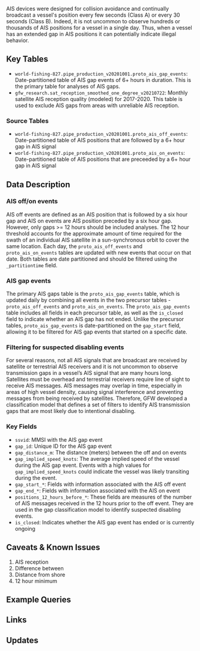
AIS devices were designed for collision avoidance and continually broadcast a vessel's position every few seconds (Class A) or every 30 seconds (Class B). Indeed, it is not uncommon to observe hundreds or thousands of AIS positions for a vessel in a single day. Thus, when a vessel has an extended gap in AIS positions it can potentially indicate illegal behavior. 

## Key Tables

+ `world-fishing-827.pipe_production_v20201001.proto_ais_gap_events`: Date-partitioned table of AIS gap events of 6+ hours in duration. This is the primary table for analyses of AIS gaps. 
+ `gfw_research.sat_reception_smoothed_one_degree_v20210722`: Monthly satellite AIS reception quality (modeled) for 2017-2020. This table is used to exclude AIS gaps from areas with unreliable AIS reception.

### Source Tables
+ `world-fishing-827.pipe_production_v20201001.proto_ais_off_events`: Date-partitioned table of AIS positions that are followed by a 6+ hour gap in AIS signal  
+ `world-fishing-827.pipe_production_v20201001.proto_ais_on_events`: Date-partitioned table of AIS positions that are preceeded by a 6+ hour gap in AIS signal 


## Data Description

### AIS off/on events

AIS off events are defined as an AIS position that is followed by a six hour gap and AIS on events are AIS position preceded by a six hour gap. However, only gaps >= 12 hours should be included analyses. The 12 hour threshold accounts for the approximate amount of time required for the swath of an individual AIS satellite in a sun-synchronous orbit to cover the same location. Each day, the `proto_ais_off_events` and `proto_ais_on_events` tables are updated with new events that occur on that date. Both tables are date partitioned and should be filtered using the `_partitiontime` field.

### AIS gap events

The primary AIS gaps table is the `proto_ais_gap_events` table, which is updated daily by combining all events in the two precursor tables - `proto_ais_off_events` and `proto_ais_on_events`. The `proto_ais_gap_events` table includes all fields in each precursor table, as well as the `is_closed` field to indicate whether an AIS gap has not ended. Unlike the precursor tables, `proto_ais_gap_events` is date-partitioned on the `gap_start` field, allowing it to be filtered for AIS gap events that started on a specific date. 

### Filtering for suspected disabling events

For several reasons, not all AIS signals that are broadcast are received by satellite or terrestrial AIS receivers and it is not uncommon to observe transmission gaps in a vessel’s AIS signal that are many hours long. Satellites must be overhead and terrestrial receivers require line of sight to receive AIS messages. AIS messages may overlap in time, especially in areas of high vessel density, causing signal interference and preventing messages from being received by satellites. Therefore, GFW developed a classification model that  defines a set of filters to identify AIS transmission gaps that are most likely due to intentional disabling.  

### Key Fields

+ `ssvid`: MMSI with the AIS gap event
+ `gap_id`: Unique ID for the AIS gap event
+ `gap_distance_m`: The distance (meters) between the off and on events
+ `gap_implied_speed_knots`: The average implied speed of the vessel during the AIS gap event. Events with a high values for `gap_implied_speed_knots` could indicate the vessel was likely transiting during the event.
+ `gap_start_*`: Fields with information associated with the AIS off event
+ `gap_end_*`: Fields with information associated with the AIS on event
+ `positions_12_hours_before_*`: These fields are measures of the number of AIS messages received in the 12 hours prior to the off event. They are used in the gap classification model to identify suspected disabling events.
+ `is_closed`: Indicates whether the AIS gap event has ended or is currently ongoing

## Caveats & Known Issues

1. AIS reception
2. Difference between 
3. Distance from shore
4. 12 hour minimum

## Example Queries

## Links

## Updates